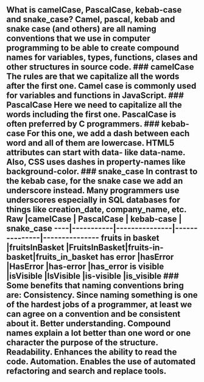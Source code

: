  ## What is camelCase, PascalCase, kebab-case and snake_case?   Camel, pascal, kebab and snake case (and others) are all naming conventions that we use in computer programming to be able to create compound names for variables, types, functions, clases and other structures in source code.  ### camelCase  The rules are that we capitalize all the words after the first one.   Camel case is commonly used for variables and functions in JavaScript.    ### PascalCase Here we need to capitalize all the words including the first one. PascalCase is often preferred by C programmers.   ### kebab-case For this one, we add a dash between each word and all of them are lowercase.  HTML5 attributes can start with data- like data-name. Also, CSS uses dashes in property-names like background-color.   ### snake_case In contrast to the kebab case, for the snake case we add an underscore instead.  Many programmers use underscores especially in SQL databases for things like creation_date, company_name, etc.   Raw	|camelCase	|   PascalCase  |	kebab-case  |	snake_case ----|-----------|---------------|---------------|--------------- fruits in basket |fruitsInBasket |FruitsInBasket|fruits-in-basket|fruits_in_basket has error	|hasError	|HasError	|has-error	|has_error is visible	|isVisible	|IsVisible	|is-visible	|is_visible     ### Some benefits that naming conventions bring are:  Consistency. Since naming something is one of the hardest jobs of a programmer, at least we can agree on a convention and be consistent about it. Better understanding. Compound names explain a lot better than one word or one character the purpose of the structure. Readability. Enhances the ability to read the code. Automation. Enables the use of automated refactoring and search and replace tools. 